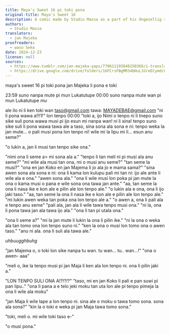 ```yaml
---
title: Maya's Sweet 16 pi toki pona
original-title: Maya's Sweet 16
description: A comic made by Studio Massa as a part of his Ongezellig series, translated by jan Majeka.
authors:
  - Studio Massa
translators:
  - jan Majeka
proofreaders:
  - waso Seko
date: 2024-12-23
license: null
sources:
  - https://www.tumblr.com/jan-majeka-yaps/770611193848250368/i-translated-mayas-sweet-16-into-toki-pona
  - https://drive.google.com/drive/folders/16FCrsFBgMR34bHuL1GreECymdcQpoDMw?usp=sharing
---
```


maya's sweet 16 pi toki pona
jan Majeka li pona e toki

23:59 suno nanpa mute pi mun Lukatutupe
00:00 suno nanpa mute wan pi mun Lukatutupe
*mu*

ale
ilo ni li ken toki wan taso@gmail.com
tawa: MAYADEBAE@gmail.com
"ni li pona wawa a!!!1!"
lon tenpo 00:00
"toki a, ijo Nimi o
tenpo ni li tnepo suno sike suli pona wawa musi pi ijo esun mi nanpa wan!
ni li sina!
tenpo suno sike suli li pona wawa tawa ale a
taso, sina sona ala sona e ni: tenpo weka la jan mute...
o pali musi pona lon tenpo ni! wile mi la lipu mi li...
esun anu seme?"

"o lukin a, jan li musi tan tenpo sike ona."

"nimi ona li seme a> mi sona ala a."
"tenpo li tan meli ni pi musi ala anu seme?"
"mi wile ala musi tan ona, mi o musi anu seme?"
"tan seme la musi?"
"ona en jan Koko en jan Majema li jo ala jo e mama sama?"
"sina awen sona ala sona e ni: ona li kama lon kulupu pali mi tan ni: ijo ale ante li wile ala e ona."
"awen sona ala."
"ona li wile musi lon poka pi jan mute la ona o kama musi o pana e wile sona ona tawa jan ante."
"aa, tan seme la ona li nasa ike e kon ale e pilin ale lon tenpo ale."
"o lukin ala e ona, ona li ijo jaki taso."
"aa, tan seme la ona li nasa ike e kon ale e pilin ale lon tenpo ale."
"mi lukin awen weka tan poka ona lon tenpo ale a."
"o awen a, ona li pali ala e tenpo anu seme"
"pali ala, jan ala li wile tawa tenpo musi ona."
"ni la, ona li pona tawa jan ala tawa ijo ala."
"ona li tan pi utala ona."

"ona li seme a?"
"mi la jan mute li lukin la ona li pilin ike."
"ni la ona o weka ala tan tomo ona lon tenpo suno ni."
"ken la ona o musi lon tomo ona o awen taso."
"anu ni ala. ona li suli ala tawa ale."

*uhbuugghbuhg*

"jan Majema o, o toki lon sike nanpa tu wan.
tu wan... tu.. wan...!"
"ona o awen- aaa"

"meli o, ike la tenpo musi pi jan Maja li ken ala lon tenpo ni. ona li pilin jaki a."

"LON TENPO SULI ONA A!?!?!?"
"taso, mi en jan Koko li pali e pan suwi pi pan lipu.."
"ona li pana a e telo jeki moku tan uta lon ale pi tenpo pimeja la ona li wile ala moku"

"jan Maja li wile lape a lon tenpo ni. sina ale o moku o tawa tomo sona. sona ala sona?"
"kin la o toki e weka pi jan Maja tawa tomo sona."

"toki, meli o. mi wile toki taso e-"

"o musi pona."
